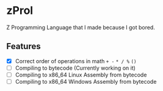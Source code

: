# zProl

Z Programming Language that I made because I got bored.

## Features
 - [X] Correct order of operations in math `+ -` `* / %` `()`
 - [ ] Compiling to bytecode (Currently working on it)
 - [ ] Compiling to x86_64 Linux Assembly from bytecode
 - [ ] Compiling to x86_64 Windows Assembly from bytecode